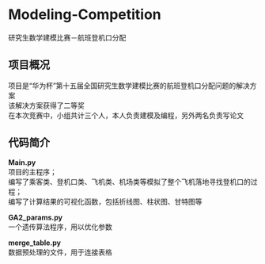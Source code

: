 # Modeling-Competition
研究生数学建模比赛－航班登机口分配
## 项目概况  

项目是“华为杯”第十五届全国研究生数学建模比赛的航班登机口分配问题的解决方案  
该解决方案获得了二等奖  
在本次竞赛中，小组共计三个人，本人负责建模及编程，另外两名负责写论文

## 代码简介
**Main.py**  
 项目的主程序；  
 编写了乘客类、登机口类、飞机类、机场类等模拟了整个飞机落地寻找登机口的过程；  
 编写了计算结果的可视化函数，包括折线图、柱状图、甘特图等  

**GA2_params.py**  
一个遗传算法程序，用以优化参数

**merge_table.py**  
数据预处理的文件，用于连接表格
